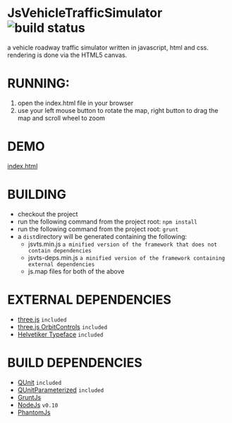 JsVehicleTrafficSimulator ![build status](https://travis-ci.org/bicarbon8/JsVehicleTrafficSimulator.svg)
=========================

a vehicle roadway traffic simulator written in javascript, html and css.  rendering is done via the HTML5 canvas.

# RUNNING:

1. open the index.html file in your browser
2. use your left mouse button to rotate the map, right button to drag the map and scroll wheel to zoom

# DEMO
[index.html](http://rawgit.com/bicarbon8/JsVehicleTrafficSimulator/master/examples/index.html)

# BUILDING
- checkout the project
- run the following command from the project root: ```npm install```
- run the following command from the project root: ```grunt```
- a ```dist```directory will be generated containing the following:
  - jsvts.min.js ```a minified version of the framework that does not contain dependencies```
  - jsvts-deps.min.js ```a minified version of the framework containing external dependencies```
  - js.map files for both of the above

# EXTERNAL DEPENDENCIES
- [three.js](http://github.com/mrdoob/three.js/) ```included```
- [three.js OrbitControls](http://threejs.org/examples/js/controls/OrbitControls.js) ```included```
- [Helvetiker Typeface](http://typeface.neocracy.org/) ```included```

# BUILD DEPENDENCIES
- [QUnit](http://qunitjs.com/) ```included```
- [QUnitParameterized](https://github.com/AStepaniuk/qunit-parameterize) ```included```
- [GruntJs](http://gruntjs.com/)
- [NodeJs](http://nodejs.org/) ```v0.10```
- [PhantomJs](http://phantomjs.org/)
